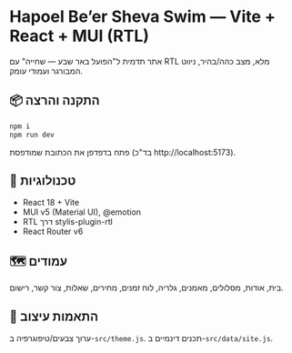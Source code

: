 
# Hapoel Be’er Sheva Swim — Vite + React + MUI (RTL)

אתר תדמית ל"הפועל באר שבע — שחייה" עם RTL מלא, מצב כהה/בהיר, ניווט המבורגר ועמודי עומק.

## 📦 התקנה והרצה
```bash
npm i
npm run dev
```
פתח בדפדפן את הכתובת שמודפסת (בד"כ http://localhost:5173).

## 🧩 טכנולוגיות
- React 18 + Vite
- MUI v5 (Material UI), @emotion
- RTL דרך stylis-plugin-rtl
- React Router v6

## 🗺️ עמודים
בית, אודות, מסלולים, מאמנים, גלריה, לוח זמנים, מחירים, שאלות, צור קשר, רישום.

## 🎨 התאמות עיצוב
ערוך צבעים/טיפוגרפיה ב-`src/theme.js`. תכנים דינמיים ב-`src/data/site.js`.
